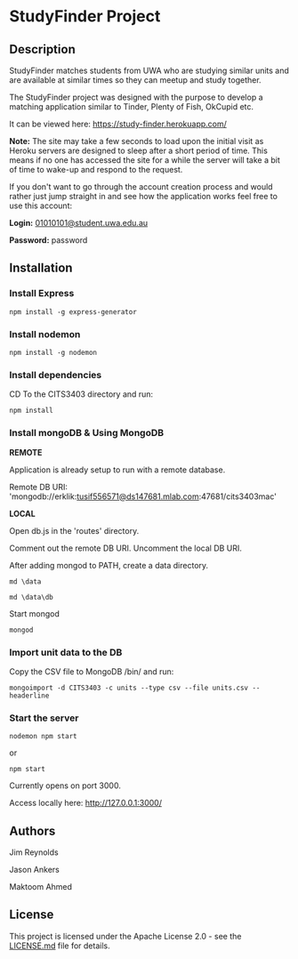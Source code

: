 # StudyFinder Project

## Description

StudyFinder matches students from UWA who are studying similar units and are available at similar times so they can meetup and study together.

The StudyFinder project was designed with the purpose to develop a matching application similar to Tinder, Plenty of Fish, OkCupid etc.

It can be viewed here: https://study-finder.herokuapp.com/

**Note:** The site may take a few seconds to load upon the initial visit as Heroku servers are designed to sleep after a short period of time. This means if no one has accessed the site for a while the server will take a bit of time to wake-up and respond to the request.

If you don't want to go through the account creation process and would rather just jump straight in and see how the application works feel free to use this account:

**Login:** 01010101@student.uwa.edu.au

**Password:** password

## Installation

### Install Express
```
npm install -g express-generator
```

### Install nodemon
```
npm install -g nodemon
```

### Install dependencies
CD To the CITS3403 directory and run:
```
npm install
```

### Install mongoDB & Using MongoDB
**REMOTE**

Application is already setup to run with a remote database.

Remote DB URI: 'mongodb://erklik:tusif556571@ds147681.mlab.com:47681/cits3403mac'

**LOCAL**

Open db.js in the 'routes' directory.

Comment out the remote DB URI.
Uncomment the local DB URI.

After adding mongod to PATH, create a data directory.

```
md \data
```
```
md \data\db
```
Start mongod
```
mongod
```
### Import unit data to the DB
Copy the CSV file to MongoDB /bin/ and run:
```
mongoimport -d CITS3403 -c units --type csv --file units.csv --headerline
```
### Start the server
```
nodemon npm start
```
or
```
npm start
```
Currently opens on port 3000.

Access locally here: http://127.0.0.1:3000/

## Authors

Jim Reynolds

Jason Ankers

Maktoom Ahmed

## License

This project is licensed under the Apache License 2.0 - see the [LICENSE.md](LICENSE.md) file for details.
